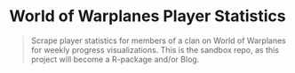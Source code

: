 # World of Warplanes Player Statistics

> Scrape player statistics for members of a clan on World of Warplanes for weekly progress visualizations.
> This is the sandbox repo, as this project will become a R-package and/or Blog.

